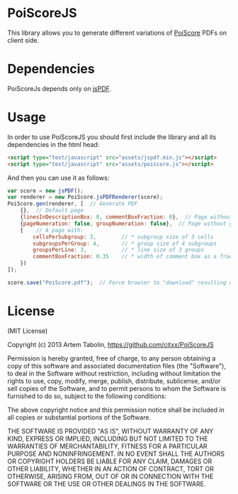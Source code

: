 PoiScoreJS
==========

This library allows you to generate different variations of [PoiScore](http://www.yutapoi.com/poiclasses/event/moscow-2013-spring/#h.19974gy77hpx) PDFs on client side.


Dependencies
============

PoiScoreJs depends only on [jsPDF](https://github.com/MrRio/jsPDF).


Usage
=====

In order to use PoiScoreJS you should first include the library and all its dependencies in the html head:

```html
<script type="text/javascript" src="assets/jspdf.min.js"></script>
<script type="text/javascript" src="assets/poiscore.js"></script>
```

And then you can use it as follows:

```javascript
var score = new jsPDF();
var renderer = new PoiScore.jsPDFRenderer(score);
PoiScore.gen(renderer, [  // Generate PDF
    {},  // Default page
    {linesInDescriptionBox: 0, commentBoxFraction: 0},  // Page without description and comment boxes
    {pageNumeration: false, groupNumeration: false},  // Page without group and page numbers
    {    // A page with:
        cellsPerSubgroup: 3,        // * subgroup size of 3 cells
        subgroupsPerGroup: 4,       // * group size of 4 subgroups 
        groupsPerLine: 3,           // * line size of 3 groups
        commentBoxFraction: 0.35    // * width of comment box as a fraction of 1
    })
]);

score.save("PoiScore.pdf");  // Force browser to "download" resulting document
```


License
=======

(MIT License)

Copyright (c) 2013 Artem Tabolin, https://github.com/citxx/PoiScoreJS

Permission is hereby granted, free of charge, to any person obtaining a copy of this software and associated documentation files (the "Software"), to deal in the Software without restriction, including without limitation the rights to use, copy, modify, merge, publish, distribute, sublicense, and/or sell copies of the Software, and to permit persons to whom the Software is furnished to do so, subject to the following conditions:

The above copyright notice and this permission notice shall be included in all copies or substantial portions of the Software.

THE SOFTWARE IS PROVIDED "AS IS", WITHOUT WARRANTY OF ANY KIND, EXPRESS OR IMPLIED, INCLUDING BUT NOT LIMITED TO THE WARRANTIES OF MERCHANTABILITY, FITNESS FOR A PARTICULAR PURPOSE AND NONINFRINGEMENT. IN NO EVENT SHALL THE AUTHORS OR COPYRIGHT HOLDERS BE LIABLE FOR ANY CLAIM, DAMAGES OR OTHER LIABILITY, WHETHER IN AN ACTION OF CONTRACT, TORT OR OTHERWISE, ARISING FROM, OUT OF OR IN CONNECTION WITH THE SOFTWARE OR THE USE OR OTHER DEALINGS IN THE SOFTWARE.
